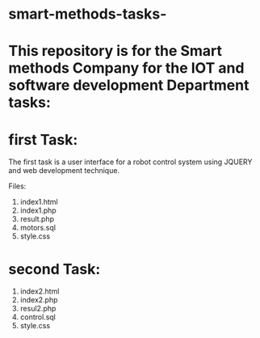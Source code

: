 # smart-methods-tasks-

# This repository is for the Smart methods Company for the IOT and software development Department tasks:

# first Task:

The first task is a user interface for a robot control system using JQUERY and web development technique.

Files:
1. index1.html
2. index1.php
3. result.php
4. motors.sql
5. style.css

# second Task:
1. index2.html
2. index2.php
3. resul2.php
4. control.sql
5. style.css
